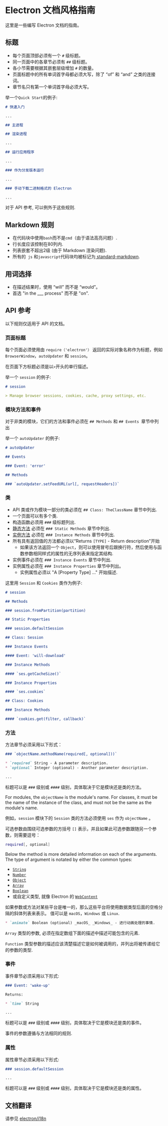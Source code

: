 # Electron 文档风格指南

这里是一些编写 Electron 文档的指南。

## 标题

* 每个页面顶部必须有一个 `#` 级标题。
* 同一页面中的各章节必须有 `##` 级标题。
* 各小节需要根据其嵌套层级增加 `#` 的数量。
* 页面标题中的所有单词首字母都必须大写，除了 “of” 和 “and” 之类的连接词。
* 章节名只有第一个单词首字母必须大写。

举一个`Quick Start`的例子:

```markdown
# 快速入门

...

## 主进程

## 渲染进程

...

## 运行应用程序

...

### 作为分发版本运行

...

### 手动下载二进制格式的 Electron

...
```

对于 API 参考, 可以例外于这些规则.

## Markdown 规则

* 在代码块中使用`bash`而不是`cmd`（由于语法高亮问题）.
* 行长度应该控制在80列内.
* 列表嵌套不超出2级 (由于 Markdown 渲染问题).
* 所有的` js` 和` javascript `代码块均被标记为[ standard-markdown](http://npm.im/standard-markdown).

## 用词选择

* 在描述结果时，使用 “will” 而不是 “would”。
* 首选 "in the ___ process" 而不是 "on".

## API 参考

以下规则仅适用于 API 的文档。

### 页面标题

每个页面必须使用由 `require（'electron'）` 返回的实际对象名称作为标题，例如` BrowserWindow`，`autoUpdater` 和 `session`。

在页面下方标题必须是以`>`开头的单行描述。

举一个 `session` 的例子:

```markdown
# session

> Manage browser sessions, cookies, cache, proxy settings, etc.
```

### 模块方法和事件

对于非类的模块，它们的方法和事件必须在 `## Methods` 和 `## Events `章节中列出

举一个 `autoUpdater` 的例子:

```markdown
# autoUpdater

## Events

### Event: 'error'

## Methods

### `autoUpdater.setFeedURL(url[, requestHeaders])`
```

### 类

* API 类或作为模块一部分的类必须在 `## Class: TheClassName` 章节中列出.
* 一个页面可以有多个类.
* 构造函数必须用 `###` 级标题列出.
* [静态方法](https://developer.mozilla.org/en-US/docs/Web/JavaScript/Reference/Classes/static) 必须在 `### Static Methods` 章节中列出.
* [实例方法](https://developer.mozilla.org/en-US/docs/Web/JavaScript/Reference/Classes#Prototype_methods) 必须在 `### Instance Methods` 章节中列出.
* 所有具有返回值的方法都必须以“Returns `[TYPE]` - Return description”开始
  * 如果该方法返回一个 `Object`，则可以使用冒号后跟换行符，然后使用与函数参数相同样式的属性的无序列表来指定其结构.
* 实例事件必须在 `### Instance Events` 章节中列出.
* 实例属性必须在 `### Instance Properties` 章节中列出。
  * 实例属性必须以 "A [Property Type] ..." 开始描述.

这里用 `Session` 和 `Cookies` 类作为例子:

```markdown
# session

## Methods

### session.fromPartition(partition)

## Static Properties

### session.defaultSession

## Class: Session

### Instance Events

#### Event: 'will-download'

### Instance Methods

#### `ses.getCacheSize()`

### Instance Properties

#### `ses.cookies`

## Class: Cookies

### Instance Methods

#### `cookies.get(filter, callback)`
```

### 方法

方法章节必须采用以下形式：

```markdown
### `objectName.methodName(required[, optional]))`

* `required` String - A parameter description.
* `optional` Integer (optional) - Another parameter description.

...
```

标题可以是 `###` 级别或 `####` 级别，具体取决于它是模块还是类的方法。

For modules, the `objectName` is the module's name. For classes, it must be the name of the instance of the class, and must not be the same as the module's name.

例如，`session` 模块下的 `Session` 类的方法必须使用 `ses` 作为 `objectName` 。

可选参数由围绕可选参数的方括号 `[]` 表示，并且如果此可选参数跟随另一个参数，则需要逗号：

```sh
required[, optional]
```

Below the method is more detailed information on each of the arguments. The type of argument is notated by either the common types:

* [`String`](https://developer.mozilla.org/en-US/docs/Web/JavaScript/Reference/Global_Objects/String)
* [`Number`](https://developer.mozilla.org/en-US/docs/Web/JavaScript/Reference/Global_Objects/Number)
* [`Object`](https://developer.mozilla.org/en-US/docs/Web/JavaScript/Reference/Global_Objects/Object)
* [`Array`](https://developer.mozilla.org/en-US/docs/Web/JavaScript/Reference/Global_Objects/Array)
* [`Boolean`](https://developer.mozilla.org/en-US/docs/Web/JavaScript/Reference/Global_Objects/Boolean)
* 或自定义类型, 就像 Electron 的 [`WebContent`](api/web-contents.md)

如果参数或方法对某些平台是唯一的，那么这些平台将使用数据类型后面的空格分隔的斜体列表来表示。 值可以是 `macOS`，`Windows` 或 `Linux`.

```markdown
* `animate` Boolean (optional) _macOS_ _Windows_ - 进行动画处理的事情.
```

`Array` 类型的参数, 必须在指定数组下面的描述中描述可能包含的元素.

`Function` 类型参数的描述应该清楚描述它是如何被调用的，并列出将被传递给它的参数的类型.

### 事件

事件章节必须采用以下形式:

```markdown
### Event: 'wake-up'

Returns:

* `time` String

...
```

标题可以是 `###` 级别或 `####` 级别，具体取决于它是模块还是类的事件。

事件的参数遵循与方法相同的规则.

### 属性

属性章节必须采用以下形式:

```markdown
### session.defaultSession

...
```

标题可以是 `###` 级别或 `####` 级别，具体取决于它是模块还是类的属性。

## 文档翻译

请参见 [ electron/i18n ](https://github.com/electron/i18n#readme)
